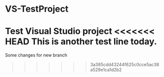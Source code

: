 # VS-TestProject
Test Visual Studio project
<<<<<<< HEAD
This is another test line today.
=======

Some changes for new branch
>>>>>>> 3a385cdd43244f625c0cce5ac38a529e1ca1d2b2
